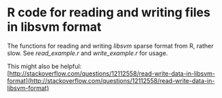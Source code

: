 R code for reading and writing files in libsvm format
=====================================================

The functions for reading and writing _libsvm_ sparse format from R, rather slow. See _read_example.r_ and _write_example.r_ for usage.

This might also be helpful:<br />
[http://stackoverflow.com/questions/12112558/read-write-data-in-libsvm-format](http://stackoverflow.com/questions/12112558/read-write-data-in-libsvm-format)
